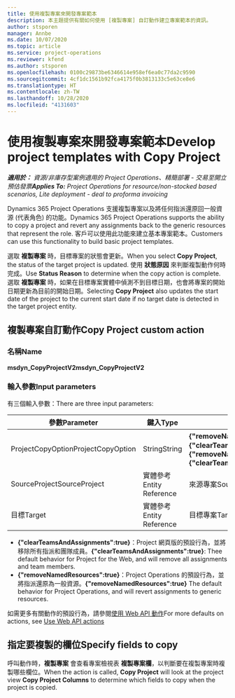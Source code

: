```yaml
---
title: 使用複製專案來開發專案範本
description: 本主題提供有關如何使用 [複製專案] 自訂動作建立專案範本的資訊。
author: stsporen
manager: Annbe
ms.date: 10/07/2020
ms.topic: article
ms.service: project-operations
ms.reviewer: kfend
ms.author: stsporen
ms.openlocfilehash: 0100c29873be6346614e958ef6ea0c77da2c9590
ms.sourcegitcommit: 4cf1dc1561b92fca4175f0b3813133c5e63ce8e6
ms.translationtype: HT
ms.contentlocale: zh-TW
ms.lasthandoff: 10/28/2020
ms.locfileid: "4131603"
---
```

# <a name="develop-project-templates-with-copy-project"></a><span data-ttu-id="39ff8-103">使用複製專案來開發專案範本</span><span class="sxs-lookup"><span data-stu-id="39ff8-103">Develop project templates with Copy Project</span></span>

<span data-ttu-id="39ff8-104">_**適用於：** 資源/非庫存型案例適用的 Project Operations、精簡部署 - 交易至開立預估發票_</span><span class="sxs-lookup"><span data-stu-id="39ff8-104">_**Applies To:** Project Operations for resource/non-stocked based scenarios, Lite deployment - deal to proforma invoicing_</span></span>

<span data-ttu-id="39ff8-105">Dynamics 365 Project Operations 支援複製專案以及將任何指派還原回一般資源 (代表角色) 的功能。</span><span class="sxs-lookup"><span data-stu-id="39ff8-105">Dynamics 365 Project Operations supports the ability to copy a project and revert any assignments back to the generic resources that represent the role.</span></span> <span data-ttu-id="39ff8-106">客戶可以使用此功能來建立基本專案範本。</span><span class="sxs-lookup"><span data-stu-id="39ff8-106">Customers can use this functionality to build basic project templates.</span></span>

<span data-ttu-id="39ff8-107">選取 **複製專案** 時，目標專案的狀態會更新。</span><span class="sxs-lookup"><span data-stu-id="39ff8-107">When you select **Copy Project**, the status of the target project is updated.</span></span> <span data-ttu-id="39ff8-108">使用 **狀態原因** 來判斷複製動作何時完成。</span><span class="sxs-lookup"><span data-stu-id="39ff8-108">Use **Status Reason** to determine when the copy action is complete.</span></span> <span data-ttu-id="39ff8-109">選取 **複製專案** 時，如果在目標專案實體中偵測不到目標日期，也會將專案的開始日期更新為目前的開始日期。</span><span class="sxs-lookup"><span data-stu-id="39ff8-109">Selecting **Copy Project** also updates the start date of the project to the current start date if no target date is detected in the target project entity.</span></span>

## <a name="copy-project-custom-action"></a><span data-ttu-id="39ff8-110">複製專案自訂動作</span><span class="sxs-lookup"><span data-stu-id="39ff8-110">Copy Project custom action</span></span> 

### <a name="name"></a><span data-ttu-id="39ff8-111">名稱</span><span class="sxs-lookup"><span data-stu-id="39ff8-111">Name</span></span> 

<span data-ttu-id="39ff8-112">**msdyn_CopyProjectV2**</span><span class="sxs-lookup"><span data-stu-id="39ff8-112">**msdyn_CopyProjectV2**</span></span>

### <a name="input-parameters"></a><span data-ttu-id="39ff8-113">輸入參數</span><span class="sxs-lookup"><span data-stu-id="39ff8-113">Input parameters</span></span>
<span data-ttu-id="39ff8-114">有三個輸入參數：</span><span class="sxs-lookup"><span data-stu-id="39ff8-114">There are three input parameters:</span></span>

| <span data-ttu-id="39ff8-115">參數</span><span class="sxs-lookup"><span data-stu-id="39ff8-115">Parameter</span></span>          | <span data-ttu-id="39ff8-116">鍵入</span><span class="sxs-lookup"><span data-stu-id="39ff8-116">Type</span></span>   | <span data-ttu-id="39ff8-117">值</span><span class="sxs-lookup"><span data-stu-id="39ff8-117">Values</span></span>                                                   | 
|--------------------|--------|----------------------------------------------------------|
| <span data-ttu-id="39ff8-118">ProjectCopyOption</span><span class="sxs-lookup"><span data-stu-id="39ff8-118">ProjectCopyOption</span></span>  | <span data-ttu-id="39ff8-119">String</span><span class="sxs-lookup"><span data-stu-id="39ff8-119">String</span></span> | <span data-ttu-id="39ff8-120">**{"removeNamedResources":true}** 或 **{"clearTeamsAndAssignments":true}**</span><span class="sxs-lookup"><span data-stu-id="39ff8-120">**{"removeNamedResources":true}** or **{"clearTeamsAndAssignments":true}**</span></span> |
| <span data-ttu-id="39ff8-121">SourceProject</span><span class="sxs-lookup"><span data-stu-id="39ff8-121">SourceProject</span></span>      | <span data-ttu-id="39ff8-122">實體參考</span><span class="sxs-lookup"><span data-stu-id="39ff8-122">Entity Reference</span></span> | <span data-ttu-id="39ff8-123">來源專案</span><span class="sxs-lookup"><span data-stu-id="39ff8-123">Source Project</span></span> |
| <span data-ttu-id="39ff8-124">目標</span><span class="sxs-lookup"><span data-stu-id="39ff8-124">Target</span></span>             | <span data-ttu-id="39ff8-125">實體參考</span><span class="sxs-lookup"><span data-stu-id="39ff8-125">Entity Reference</span></span> | <span data-ttu-id="39ff8-126">目標專案</span><span class="sxs-lookup"><span data-stu-id="39ff8-126">Target Project</span></span> |


- <span data-ttu-id="39ff8-127">**{"clearTeamsAndAssignments":true}**：Project 網頁版的預設行為，並將移除所有指派和團隊成員。</span><span class="sxs-lookup"><span data-stu-id="39ff8-127">**{"clearTeamsAndAssignments":true}**: Thee default behavior for Project for the Web, and will remove all assignments and team members.</span></span>
- <span data-ttu-id="39ff8-128">**{"removeNamedResources":true}**：Project Operations 的預設行為，並將指派還原為一般資源。</span><span class="sxs-lookup"><span data-stu-id="39ff8-128">**{"removeNamedResources":true}** The default behavior for Project Operations, and will revert assignments to generic resources.</span></span>

<span data-ttu-id="39ff8-129">如需更多有關動作的預設行為，請參閱[使用 Web API 動作](https://docs.microsoft.com/powerapps/developer/common-data-service/webapi/use-web-api-actions)</span><span class="sxs-lookup"><span data-stu-id="39ff8-129">For more defaults on actions, see [Use Web API actions](https://docs.microsoft.com/powerapps/developer/common-data-service/webapi/use-web-api-actions)</span></span>

## <a name="specify-fields-to-copy"></a><span data-ttu-id="39ff8-130">指定要複製的欄位</span><span class="sxs-lookup"><span data-stu-id="39ff8-130">Specify fields to copy</span></span> 
<span data-ttu-id="39ff8-131">呼叫動作時，**複製專案** 會查看專案檢視表 **複製專案欄**，以判斷要在複製專案時複製哪些欄位。</span><span class="sxs-lookup"><span data-stu-id="39ff8-131">When the action is called, **Copy Project** will look at the project view **Copy Project Columns** to determine which fields to copy when the project is copied.</span></span>
